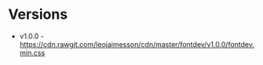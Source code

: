 # Versions

- v1.0.0 - https://cdn.rawgit.com/leojaimesson/cdn/master/fontdev/v1.0.0/fontdev.min.css